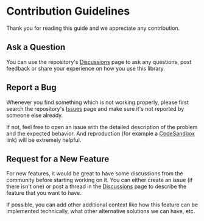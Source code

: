 # Contribution Guidelines

Thank you for reading this guide and we appreciate any contribution.

## Ask a Question

You can use the repository's [Discussions](https://github.com/eryx12o45/react-supabase-next/discussions) page to ask any questions, post feedback or share your experience on how you use this library.

## Report a Bug

Whenever you find something which is not working properly, please first search the repository's [Issues](https://github.com/eryx12o45/react-supabase-next/issues) page and make sure it's not reported by someone else already.

If not, feel free to open an issue with the detailed description of the problem and the expected behavior. And reproduction (for example a [CodeSandbox](https://codesandbox.io) link) will be extremely helpful.

## Request for a New Feature

For new features, it would be great to have some discussions from the community before starting working on it. You can either create an issue (if there isn't one) or post a thread in the [Discussions](https://github.com/eryx12o45/react-supabase-next/discussions) page to describe the feature that you want to have.

If possible, you can add other additional context like how this feature can be implemented technically, what other alternative solutions we can have, etc.
